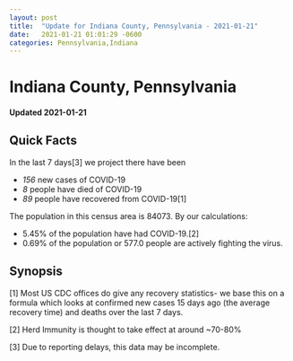 ```yaml
---
layout: post
title:  "Update for Indiana County, Pennsylvania - 2021-01-21"
date:   2021-01-21 01:01:29 -0600
categories: Pennsylvania,Indiana
---
```


# Indiana County, Pennsylvania
#### Updated 2021-01-21

## Quick Facts

In the last 7 days[3] we project there have been
- *156* new cases of COVID-19
- *8* people have died of COVID-19
- *89* people have recovered from COVID-19[1]

The population in this census area is 84073. By our calculations:
- 5.45% of the population have had COVID-19.[2]
- 0.69% of the population or 577.0 people are actively fighting the virus.

## Synopsis




[1] Most US CDC offices do give any recovery statistics- we base this on a formula which looks at confirmed new cases
15 days ago (the average recovery time) and deaths over the last 7 days.

[2] Herd Immunity is thought to take effect at around ~70-80%

[3] Due to reporting delays, this data may be incomplete.
 
    